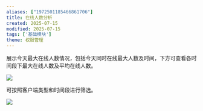 ```yaml
---
aliases: ["1972501185466861706"]
title: 在线人数分析
created: 2025-07-15
modified: 2025-07-15
tags: ['基础模块']
theme: 权限管理
---
```


展示今天最大在线人数情况，包括今天同时在线最大人数及时间，下方可查看各时间段下最大在线人数及平均在线人数。

![](04f2a04eee9beea55bca41c5885d7e71.jpg)

可按照客户端类型和时间段进行筛选。

![](9bf1907a99b388c106fa5d2722c537c7.jpg)